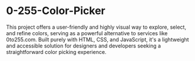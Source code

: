 # 0-255-Color-Picker
This project offers a user-friendly and highly visual way to explore, select, and refine colors, serving as a powerful alternative to services like 0to255.com. Built purely with HTML, CSS, and JavaScript, it's a lightweight and accessible solution for designers and developers seeking a straightforward color picking experience. 
